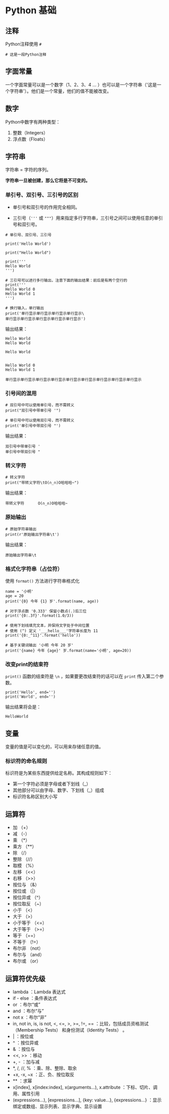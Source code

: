 # Python 基础

## 注释

Python注释使用 `#`

```
# 这是一段Python注释
```

## 字面常量

一个字面常量可以是一个数字（1、2、3、4 ... ）也可以是一个字符串（'这是一个字符串'）。他们是一个常量，他们的值不能被改变。

## 数字

Python中数字有两种类型：

1. 整数（Integers）
2. 浮点数（Floats）

## 字符串

字符串 = 字符的序列。

**字符串一旦被创建，那么它将是不可变的。**

### 单引号、双引号、三引号的区别

* 单引号和双引号的作用完全相同。

* 三引号（` ''' ` 或 ` """ `）用来指定多行字符串，三引号之间可以使用任意的单引号和双引号。

```
# 单引号、双引号、三引号

print('Hello World')

print("Hello World")

print('''
Hello World
''')

# 三引号可以进行多行输出，注意下面的输出结果：前后是有两个空行的
print('''
Hello World 0
Hello World 1
''')

# 换行输入，单行输出
print('单行显示单行显示单行显示单行显示\
单行显示单行显示单行显示单行显示单行显示')

```

输出结果：

```
Hello World
Hello World

Hello World


Hello World 0
Hello World 1

单行显示单行显示单行显示单行显示单行显示单行显示单行显示单行显示单行显示
```

### 引号间的混用
```
# 双引号中可以使用单引号，而不需转义
print("双引号中带单引号 '")

# 单引号中可以使用双引号，而不需转义
print('单引号中带双引号 "')
```

输出结果：

```
双引号中带单引号 '
单引号中带双引号 "
```

### 转义字符
```
# 转义字符
print("带转义字符\tO(∩_∩)O哈哈哈~")
```

输出结果：

```
带转义字符      O(∩_∩)O哈哈哈~
```

### 原始输出

```
# 原始字符串输出
print(r'原始输出字符串\t')
```

输出结果：

```
原始输出字符串\t
```

### 格式化字符串（占位符）

使用 `format()` 方法进行字符串格式化

```
name = '小明'
age = 20
print('{0} 今年 {1} 岁'.format(name, age))
```

```
# 对于浮点数 '0.333' 保留小数点(.)后三位
print('{0:.3f}'.format(1.0/3))

# 使用下划线填充文本，并保持文字处于中间位置
# 使用 (^) 定义 '___hello___'字符串长度为 11
print('{0:_^11}'.format('hello'))

# 基于关键词输出 '小明 今年 20 岁'
print('{name} 今年 {age}' 岁.format(name='小明', age=20))
```

### 改变print的结束符

`print()` 函数的结束符是 `\n` ，如果要更改结束符的话可以在 `print` 传入第二个参数。

```
print('Hello', end='')
print('World', end='')
```

输出结果将会是：

```
HelloWorld
```

## 变量

变量的值是可以变化的，可以用来存储任意的值。

### 标识符的命名规则

标识符是为某些东西提供给定名称。其构成规则如下：

* 第一个字符必须是字母或者下划线（_）
* 其他部分可以由字母、数字、下划线（_）组成
* 标识符名称区别大小写


## 运算符

* 加 （+）
* 减 （-）
* 乘 （*）
* 乘方 （**）
* 除 （/）
* 整除 （//）
* 取模 （%）
* 左移 （<<）
* 右移 （>>）
* 按位与 （&）
* 按位或 （|）
* 按位异或 （^）
* 按位取反 （~）
* 小于 （<）
* 大于 （>）
* 小于等于 （<=）
* 大于等于 （>=）
* 等于 （==）
* 不等于 （!=）
* 布尔非 （not）
* 布尔与 （and）
* 布尔或 （or）

## 运算符优先级
* lambda ：Lambda 表达式
* if - else ：条件表达式
* or ：布尔“或”
* and ：布尔“与”
* not x ：布尔“非”
* in, not in, is, is not, <, <=, >, >=, !=, == ：比较，包括成员资格测试（Membership Tests） 和身份测试（Identity Tests） 。
* | ：按位或
* ^ ：按位异或
* & ：按位与
* <<, >> ：移动
* +, - ：加与减
* *, /, //, % ：乘、除、整除、取余
* +x, -x, ~x ：正、负、按位取反
* ** ：求幂
* x[index], x[index:index], x(arguments...), x.attribute ：下标、切片、调用、属性引用 
* (expressions...), [expressions...], {key: value...}, {expressions...} ：显示绑定或数组、显示列表、显示字典、显示设置
